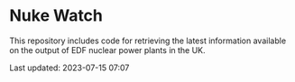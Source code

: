# Nuke Watch

This repository includes code for retrieving the latest information available on the output of EDF nuclear power plants in the UK.

Last updated: 2023-07-15 07:07